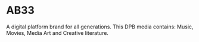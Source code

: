 # AB33
A digital platform brand for all generations. This DPB media contains: Music, Movies, Media Art and Creative literature.
